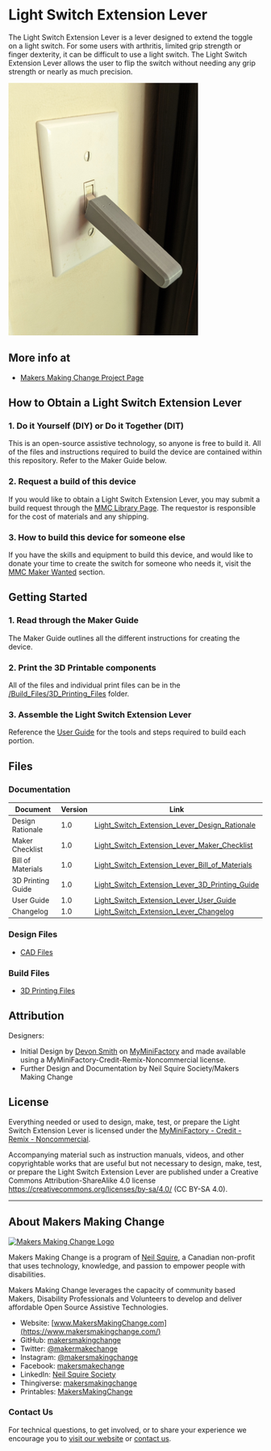 # Light Switch Extension Lever
The Light Switch Extension Lever is a lever designed to extend the toggle on a light switch. For some users with arthritis, limited grip strength or finger dexterity, it can be difficult to use a light switch. The Light Switch Extension Lever allows the user to flip the switch without needing any grip strength or nearly as much precision.

<img src="Photos/Light-Switch-Extension-Lever.jpg" height="500" alt="Picture of Light Switch Extension Lever.">

## More info at
- [Makers Making Change Project Page](https://makersmakingchange.com/project/light-switch-extension-lever/)


## How to Obtain a Light Switch Extension Lever
### 1. Do it Yourself (DIY) or Do it Together (DIT)

This is an open-source assistive technology, so anyone is free to build it. All of the files and instructions required to build the device are contained within this repository. Refer to the Maker Guide below.

### 2. Request a build of this device

If you would like to obtain a Light Switch Extension Lever, you may submit a build request through the [MMC Library Page](https://makersmakingchange.com/project/light-switch-extension-lever/). The requestor is responsible for the cost of materials and any shipping.

### 3. How to build this device for someone else

If you have the skills and equipment to build this device, and would like to donate your time to create the switch for someone who needs it, visit the [MMC Maker Wanted](https://makersmakingchange.com/maker-wanted/) section.

## Getting Started

### 1. Read through the Maker Guide

The Maker Guide outlines all the different instructions for creating the device.

### 2. Print the 3D Printable components

All of the files and individual print files can be in the [/Build_Files/3D_Printing_Files](/Build_Files/3D_Printing_Files/) folder.

### 3. Assemble the Light Switch Extension Lever

Reference the [User Guide](/Documentation/Light_Switch_Extension_Lever_User_Guide_V1.0.pdf) for the tools and steps required to build each portion.

## Files
### Documentation
| Document             | Version | Link |
|----------------------|---------|------|
| Design Rationale     | 1.0     | [Light_Switch_Extension_Lever_Design_Rationale](/Documentation/Light_Switch_Extension_Lever_Design_Rationale_V1.0.pdf)     |
| Maker Checklist      | 1.0     | [Light_Switch_Extension_Lever_Maker_Checklist](/Documentation/Light_Switch_Extension_Lever_Maker_Checklist_V1.0.pdf)     |
| Bill of Materials    | 1.0     | [Light_Switch_Extension_Lever_Bill_of_Materials](/Documentation/Light_Switch_Extension_Lever_BOM_V1.0.xlsx)     |
| 3D Printing Guide    | 1.0     | [Light_Switch_Extension_Lever_3D_Printing_Guide](/Documentation/Light_Switch_Extension_Lever_3D_Printing_Guide_V1.0.pdf)     |
| User Guide           | 1.0     | [Light_Switch_Extension_Lever_User_Guide](/Documentation/Light_Switch_Extension_Lever_User_Guide_V1.0.pdf)    |
| Changelog            | 1.0     | [Light_Switch_Extension_Lever_Changelog](/Documentation/Light_Switch_Extension_Lever_Changelog_V1.0.pdf)     |

### Design Files
 - [CAD Files](/Design_Files)

### Build Files
 - [3D Printing Files](/Build_Files/3D_Printing_Files)

## Attribution
Designers:
 - Initial Design by [Devon Smith](https://www.myminifactory.com/users/Devon_Smith) on [MyMiniFactory](https://www.myminifactory.com/object/3d-print-77490#google_vignette) and made available using a MyMiniFactory-Credit-Remix-Noncommercial license.
 - Further Design and Documentation by Neil Squire Society/Makers Making Change



## License
Everything needed or used to design, make, test, or prepare the Light Switch Extension Lever is licensed under the [MyMiniFactory - Credit - Remix - Noncommercial](https://www.myminifactory.com/object-licensing).

Accompanying material such as instruction manuals, videos, and other copyrightable works that are useful but not necessary to design, make, test, or prepare the Light Switch Extension Lever are published under a Creative Commons Attribution-ShareAlike 4.0 license https://creativecommons.org/licenses/by-sa/4.0/ (CC BY-SA 4.0).


---

<!-- ABOUT MMC START -->
## About Makers Making Change
[<img src="https://raw.githubusercontent.com/makersmakingchange/makersmakingchange/main/img/mmc_logo.svg" width="500" alt="Makers Making Change Logo">](https://www.makersmakingchange.com/)

Makers Making Change is a program of [Neil Squire](https://www.neilsquire.ca/), a Canadian non-profit that uses technology, knowledge, and passion to empower people with disabilities.

Makers Making Change leverages the capacity of community based Makers, Disability Professionals and Volunteers to develop and deliver affordable Open Source Assistive Technologies.

 - Website: [www.MakersMakingChange.com](https://www.makersmakingchange.com/)
 - GitHub: [makersmakingchange](https://github.com/makersmakingchange)
 - Twitter: [@makermakechange](https://twitter.com/makermakechange)
 - Instagram: [@makersmakingchange](https://www.instagram.com/makersmakingchange)
 - Facebook: [makersmakechange](https://www.facebook.com/makersmakechange)
 - LinkedIn: [Neil Squire Society](https://www.linkedin.com/company/neil-squire-society/)
 - Thingiverse: [makersmakingchange](https://www.thingiverse.com/makersmakingchange/about)
 - Printables: [MakersMakingChange](https://www.printables.com/@MakersMakingChange)

### Contact Us
For technical questions, to get involved, or to share your experience we encourage you to [visit our website](https://www.makersmakingchange.com/) or [contact us](https://www.makersmakingchange.com/s/contact).
<!-- ABOUT MMC END -->
